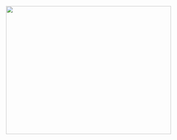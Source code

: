 <div id="header" align="center">
  <img src="DarkSouls.gif" height ="350" width = "450"/>
</div>
<!--![Alt Text](DarkSouls.gif)-->
